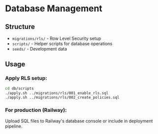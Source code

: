 # Database Management

## Structure
- `migrations/rls/` - Row Level Security setup
- `scripts/` - Helper scripts for database operations
- `seeds/` - Development data

## Usage

### Apply RLS setup:
```bash
cd db/scripts
./apply.sh ../migrations/rls/001_enable_rls.sql
./apply.sh ../migrations/rls/002_create_policies.sql
```

### For production (Railway):
Upload SQL files to Railway's database console or include in deployment pipeline.
